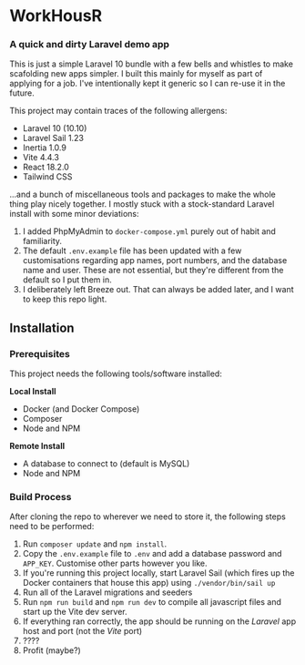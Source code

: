 # WorkHousR #
### A quick and dirty Laravel demo app ###

This is just a simple Laravel 10 bundle with a few bells and whistles to make scafolding new apps simpler. I built this mainly for myself as part of applying for a job. I've intentionally kept it generic so I can re-use it in the future.

This project may contain traces of the following allergens:

- Laravel 10 (10.10)
- Laravel Sail 1.23
- Inertia 1.0.9
- Vite 4.4.3
- React 18.2.0
- Tailwind CSS

...and a bunch of miscellaneous tools and packages to make the whole thing play nicely together. I mostly stuck with a stock-standard Laravel install with some minor deviations:

1. I added PhpMyAdmin to `docker-compose.yml` purely out of habit and familiarity.
2. The default `.env.example` file has been updated with a few customisations regarding app names, port numbers, and the database name and user. These are not essential, but they're different from the default so I put them in.
3. I deliberately left Breeze out. That can always be added later, and I want to keep this repo light.

## Installation ##

### Prerequisites ###

This project needs the following tools/software installed:

**Local Install**

- Docker (and Docker Compose)
- Composer
- Node and NPM

**Remote Install**

- A database to connect to (default is MySQL)
- Node and NPM

### Build Process ###

After cloning the repo to wherever we need to store it, the following steps need to be performed:

1. Run `composer update` and `npm install`.
2. Copy the `.env.example` file to `.env` and add a database password and `APP_KEY`. Customise other parts however you like.
3. If you're running this project locally, start Laravel Sail (which fires up the Docker containers that house this app) using `./vendor/bin/sail up`
4. Run all of the Laravel migrations and seeders
5. Run `npm run build` and `npm run dev` to compile all javascript files and start up the Vite dev server.
6. If everything ran correctly, the app should be running on the *Laravel* app host and port (not the *Vite* port)
7. ????
8. Profit (maybe?)

    



